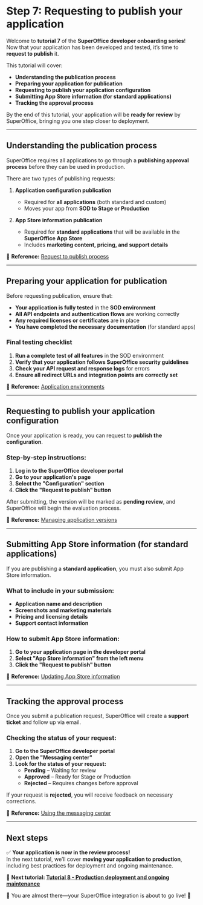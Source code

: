# Step 7: Requesting to publish your application  

Welcome to **tutorial 7** of the **SuperOffice developer onboarding series**! Now that your application has been developed and tested, it’s time to **request to publish** it.  

This tutorial will cover:  

* **Understanding the publication process**  
* **Preparing your application for publication**  
* **Requesting to publish your application configuration**  
* **Submitting App Store information (for standard applications)**  
* **Tracking the approval process**  

By the end of this tutorial, your application will be **ready for review** by SuperOffice, bringing you one step closer to deployment.  

---

## Understanding the publication process  

SuperOffice requires all applications to go through a **publishing approval process** before they can be used in production.  

There are two types of publishing requests:  

1. **Application configuration publication**  
   * Required for **all applications** (both standard and custom)  
   * Moves your app from **SOD to Stage or Production**  

2. **App Store information publication**  
   * Required for **standard applications** that will be available in the **SuperOffice App Store**  
   * Includes **marketing content, pricing, and support details**  

📌 **Reference:** [Request to publish process](request-to-publish.md)  

---

## Preparing your application for publication  

Before requesting publication, ensure that:  

* **Your application is fully tested** in the **SOD environment**  
* **All API endpoints and authentication flows** are working correctly  
* **Any required licenses or certificates** are in place  
* **You have completed the necessary documentation** (for standard apps)  

### **Final testing checklist**  

1. **Run a complete test of all features** in the SOD environment  
2. **Verify that your application follows SuperOffice security guidelines**  
3. **Check your API request and response logs** for errors  
4. **Ensure all redirect URLs and integration points are correctly set**  

📌 **Reference:** [Application environments](app-envir.md)  

---

## Requesting to publish your application configuration  

Once your application is ready, you can request to **publish the configuration**.  

### **Step-by-step instructions:**  

1. **Log in to the SuperOffice developer portal**  
2. **Go to your application's page**  
3. **Select the "Configuration" section**  
4. **Click the "Request to publish" button**  

After submitting, the version will be marked as **pending review**, and SuperOffice will begin the evaluation process.  

📌 **Reference:** [Managing application versions](versioning.md)  

---

## Submitting App Store information (for standard applications)  

If you are publishing a **standard application**, you must also submit App Store information.  

### **What to include in your submission:**  

* **Application name and description**  
* **Screenshots and marketing materials**  
* **Pricing and licensing details**  
* **Support contact information**  

### **How to submit App Store information:**  

1. **Go to your application page in the developer portal**  
2. **Select "App Store information" from the left menu**  
3. **Click the "Request to publish" button**  

📌 **Reference:** [Updating App Store information](request-to-publish.md)  

---

## Tracking the approval process  

Once you submit a publication request, SuperOffice will create a **support ticket** and follow up via email.  

### **Checking the status of your request:**  

1. **Go to the SuperOffice developer portal**  
2. **Open the "Messaging center"**  
3. **Look for the status of your request:**  
   * **Pending** – Waiting for review  
   * **Approved** – Ready for Stage or Production  
   * **Rejected** – Requires changes before approval  

If your request is **rejected**, you will receive feedback on necessary corrections.  

📌 **Reference:** [Using the messaging center](message-center.md)  

---

## Next steps  

✅ **Your application is now in the review process!**  
In the next tutorial, we’ll cover **moving your application to production**, including best practices for deployment and ongoing maintenance.  

📌 **Next tutorial: [Tutorial 8 - Production deployment and ongoing maintenance](tutorial-8.md)**  

🚀 You are almost there—your SuperOffice integration is about to go live! 🎉